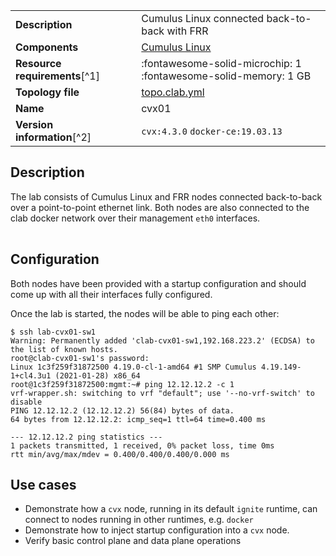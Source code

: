 |                               |                                                                      |
| ----------------------------- | -------------------------------------------------------------------- |
| **Description**               | Cumulus Linux connected back-to-back with FRR                        |
| **Components**                | [Cumulus Linux][cvx]                                                 |
| **Resource requirements**[^1] | :fontawesome-solid-microchip: 1 <br/>:fontawesome-solid-memory: 1 GB |
| **Topology file**             | [topo.clab.yml][topofile]                                            |
| **Name**                      | cvx01                                                                |
| **Version information**[^2]   | `cvx:4.3.0` `docker-ce:19.03.13`                                     |

## Description
The lab consists of Cumulus Linux and FRR nodes connected back-to-back over a point-to-point ethernet link. Both nodes are also connected to the clab docker network over their management `eth0` interfaces.

<div class="mxgraph" style="max-width:100%;border:1px solid transparent;margin:0 auto; display:block;" data-mxgraph="{&quot;page&quot;:0,&quot;zoom&quot;:1.5,&quot;highlight&quot;:&quot;#0000ff&quot;,&quot;nav&quot;:true,&quot;check-visible-state&quot;:true,&quot;resize&quot;:true,&quot;url&quot;:&quot;https://raw.githubusercontent.com/srl-labs/containerlab/diagrams/cvx.drawio&quot;}"></div>

## Configuration

Both nodes have been provided with a startup configuration and should come up with all their interfaces fully configured.

Once the lab is started, the nodes will be able to ping each other:

```
$ ssh lab-cvx01-sw1
Warning: Permanently added 'clab-cvx01-sw1,192.168.223.2' (ECDSA) to the list of known hosts.
root@clab-cvx01-sw1's password:
Linux 1c3f259f31872500 4.19.0-cl-1-amd64 #1 SMP Cumulus 4.19.149-1+cl4.3u1 (2021-01-28) x86_64
root@1c3f259f31872500:mgmt:~# ping 12.12.12.2 -c 1
vrf-wrapper.sh: switching to vrf "default"; use '--no-vrf-switch' to disable
PING 12.12.12.2 (12.12.12.2) 56(84) bytes of data.
64 bytes from 12.12.12.2: icmp_seq=1 ttl=64 time=0.400 ms

--- 12.12.12.2 ping statistics ---
1 packets transmitted, 1 received, 0% packet loss, time 0ms
rtt min/avg/max/mdev = 0.400/0.400/0.400/0.000 ms
```

## Use cases

* Demonstrate how a `cvx` node, running in its default `ignite` runtime, can connect to nodes running in other runtimes, e.g. `docker`
* Demonstrate how to inject startup configuration into a `cvx` node.
* Verify basic control plane and data plane operations

[cvx]: https://www.nvidia.com/en-gb/networking/ethernet-switching/cumulus-vx/
[topofile]: https://github.com/srl-labs/containerlab/blob/master/lab-examples/cvx01/topo.clab.yml



<script type="text/javascript" src="https://viewer.diagrams.net/js/viewer-static.min.js" async></script>